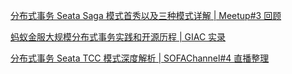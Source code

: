 [分布式事务 Seata Saga 模式首秀以及三种模式详解 | Meetup#3 回顾](https://mp.weixin.qq.com/s/67NvEVljnU-0-6rb7MWpGw)

[蚂蚁金服大规模分布式事务实践和开源历程 | GIAC 实录](https://mp.weixin.qq.com/s/qGnPpI6VHz9_hfY0vZPa5A)

[分布式事务 Seata TCC 模式深度解析 | SOFAChannel#4 直播整理](https://mp.weixin.qq.com/s/G9vkficqBSpmtGITgsJPgw)
